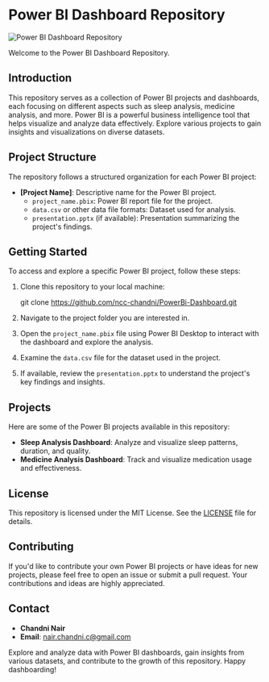 # Power BI Dashboard Repository

![Power BI Dashboard Repository](https://www.datalabsagency.com/wp-content/uploads/2020/09/Designers-for-Power-BI.png)

Welcome to the Power BI Dashboard Repository.

## Introduction
This repository serves as a collection of Power BI projects and dashboards, each focusing on different aspects such as sleep analysis, medicine analysis, and more. Power BI is a powerful business intelligence tool that helps visualize and analyze data effectively. Explore various projects to gain insights and visualizations on diverse datasets.

## Project Structure
The repository follows a structured organization for each Power BI project:

- **[Project Name]**: Descriptive name for the Power BI project.
  - `project_name.pbix`: Power BI report file for the project.
  - `data.csv` or other data file formats: Dataset used for analysis.
  - `presentation.pptx` (if available): Presentation summarizing the project's findings.

## Getting Started
To access and explore a specific Power BI project, follow these steps:

1. Clone this repository to your local machine:


   git clone https://github.com/ncc-chandni/PowerBi-Dashboard.git


2. Navigate to the project folder you are interested in.

3. Open the `project_name.pbix` file using Power BI Desktop to interact with the dashboard and explore the analysis.

4. Examine the `data.csv` file for the dataset used in the project.

5. If available, review the `presentation.pptx` to understand the project's key findings and insights.

## Projects
Here are some of the Power BI projects available in this repository:

- **Sleep Analysis Dashboard**: Analyze and visualize sleep patterns, duration, and quality.
- **Medicine Analysis Dashboard**: Track and visualize medication usage and effectiveness.

## License
This repository is licensed under the MIT License. See the [LICENSE](LICENSE) file for details.

## Contributing
If you'd like to contribute your own Power BI projects or have ideas for new projects, please feel free to open an issue or submit a pull request. Your contributions and ideas are highly appreciated.

## Contact
- **Chandni Nair**
- **Email**: [nair.chandni.c@gmail.com](mailto:nair.chandni.c@gmail.com)

Explore and analyze data with Power BI dashboards, gain insights from various datasets, and contribute to the growth of this repository. Happy dashboarding!
